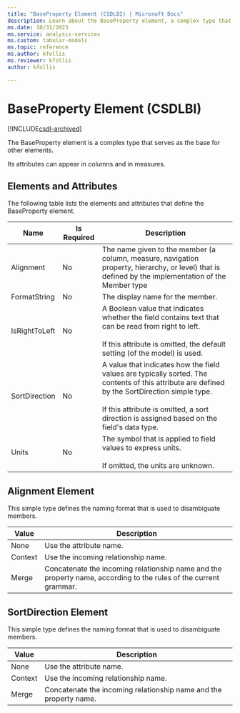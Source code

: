 ```yaml
---
title: "BaseProperty Element (CSDLBI) | Microsoft Docs"
description: Learn about the BaseProperty element, a complex type that serves as the base for other elements and whose attributes can appear in columns and in measures.
ms.date: 10/31/2023
ms.service: analysis-services
ms.custom: tabular-models
ms.topic: reference
ms.author: kfollis
ms.reviewer: kfollis
author: kfollis

---
```

# BaseProperty Element (CSDLBI)

[!INCLUDE[csdl-archived](../includes/csdl-archived.md)]

  The BaseProperty element is a complex type that serves as the base for other elements.  
  
 Its attributes can appear in columns and in measures.  
  
## Elements and Attributes  
 The following table lists the elements and attributes that define the BaseProperty element.  
  
|Name|Is Required|Description|  
|----------|-----------------|-----------------|  
|Alignment|No|The name given to the member (a column, measure, navigation property, hierarchy, or level) that is defined by the implementation of the Member type|  
|FormatString|No|The display name for the member.|  
|IsRightToLeft|No|A Boolean value that indicates whether the field contains text that can be read from right to left.<br /><br /> If this attribute is omitted, the default setting (of the model) is used.|  
|SortDirection|No|A value that indicates how the field values are typically sorted. The contents of this attribute are defined by the SortDirection simple type.<br /><br /> If this attribute is omitted, a sort direction is assigned based on the field's data type.|  
|Units|No|The symbol that is applied to field values to express units.<br /><br /> If omitted, the units are unknown.|  
  
## Alignment Element  
 This simple type defines the naming format that is used to disambiguate members.  
  
|Value|Description|  
|-----------|-----------------|  
|None|Use the attribute name.|  
|Context|Use the incoming relationship name.|  
|Merge|Concatenate the incoming relationship name and the property name, according to the rules of the current grammar.|  
  
## SortDirection Element  
 This simple type defines the naming format that is used to disambiguate members.  
  
|Value|Description|  
|-----------|-----------------|  
|None|Use the attribute name.|  
|Context|Use the incoming relationship name.|  
|Merge|Concatenate the incoming relationship name and the property name.|  
  

  
